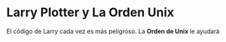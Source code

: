 
# Larry Plotter y La Orden Unix

El código de Larry cada vez es más peligroso.
La **Orden de Unix** le ayudará

